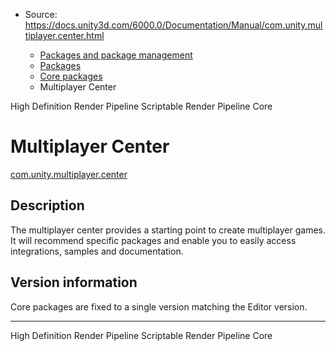 * Source: https://docs.unity3d.com/6000.0/Documentation/Manual/com.unity.multiplayer.center.html

  * [Packages and package management](https://docs.unity3d.com/6000.0/Documentation/Manual/PackagesList.html)
  * [Packages](https://docs.unity3d.com/6000.0/Documentation/Manual/Packages-all.html)
  * [Core packages](https://docs.unity3d.com/6000.0/Documentation/Manual/pack-core.html)
  * Multiplayer Center 


[](https://docs.unity3d.com/6000.0/Documentation/Manual/com.unity.render-pipelines.high-definition.html)
High Definition Render Pipeline 
[](https://docs.unity3d.com/6000.0/Documentation/Manual/com.unity.render-pipelines.core.html)
Scriptable Render Pipeline Core 
# Multiplayer Center
[com.unity.multiplayer.center](https://docs.unity3d.com/Packages/com.unity.multiplayer.center@1.0/manual/index.html)
## Description
The multiplayer center provides a starting point to create multiplayer games. It will recommend specific packages and enable you to easily access integrations, samples and documentation. 
## Version information
Core packages are fixed to a single version matching the Editor version.
* * *
[](https://docs.unity3d.com/6000.0/Documentation/Manual/com.unity.render-pipelines.high-definition.html)
High Definition Render Pipeline 
[](https://docs.unity3d.com/6000.0/Documentation/Manual/com.unity.render-pipelines.core.html)
Scriptable Render Pipeline Core 
